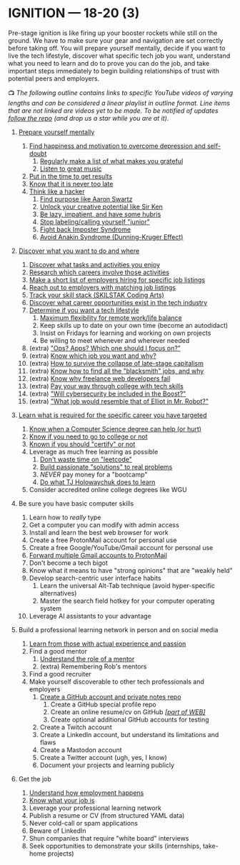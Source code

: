 # IGNITION — 18-20 (3)

Pre-stage ignition is like firing up your booster rockets while still on the ground. We have to make sure your gear and navigation are set correctly before taking off. You will prepare yourself mentally, decide if you want to live the tech lifestyle, discover what specific tech job you want, understand what you need to learn and do to prove you can do the job, and take important steps immediately to begin building relationships of trust with potential peers and employers.

📺 *The following outline contains links to specific YouTube videos of varying lengths and can be considered a linear playlist in outline format. Line items that are not linked are videos yet to be made. To be notified of updates [follow the repo](https://github.com/rwxrob/skilstak/subscription) (and drop us a star while you are at it).*

1. [Prepare yourself mentally](https://youtu.be/DhjQV34TDHA)
    1. [Find happiness and motivation to overcome depression and self-doubt](https://youtu.be/Dk_uJDAYV2I)
        1. [Regularly make a list of what makes you grateful](https://youtu.be/zXcQ_c4EYKE)
        1. [Listen to great music](https://youtu.be/DNosRGLD_mE)
    1. [Put in the time to get results](https://youtu.be/AQCYo3EOjZc)
    1. [Know that it is never too late](https://youtu.be/lSjJOp1R_Qs)
    1. [Think like a hacker](https://youtu.be/QhtF0b4hwms)
        1. [Find purpose like Aaron Swartz](https://youtu.be/9vz06QO3UkQ)
        1. [Unlock your creative potential like Sir Ken](https://youtu.be/XSu38uFEVuI)
        1. [Be lazy, impatient, and have some hubris](https://youtu.be/NVtdB2rwxsc)
        1. [Stop labeling/calling yourself "junior"](https://youtu.be/RQWahCDtoTU)
        1. [Fight back Imposter Syndrome](https://youtu.be/NqTb3rwO08Q)
        1. [Avoid Anakin Syndrome (Dunning-Kruger Effect)](https://youtu.be/HM7oFAGB4Ws)

1. [Discover what you want to do and where](https://youtu.be/7bgS6KNVa64)
    1. [Discover what tasks and activities you enjoy](https://youtu.be/CFjH2rnAgWI)
    1. [Research which careers involve those activities](https://youtu.be/IMEiz40CfMQ)
    1. [Make a short list of employers hiring for specific job listings](https://youtu.be/bak14TNzZOE)
    1. [Reach out to employers with matching job listings](https://youtu.be/fcCiH1YWYW4)
    1. [Track your skill stack (SKILSTAK Coding Arts)](https://youtu.be/prClPvCF1Cw)
    1. [Discover what career opportunities exist in the tech industry](https://youtu.be/x4B02-qpaf8)
    1. [Determine if you want a tech lifestyle](https://youtu.be/yvGhmx4mtJI)
        1. [Maximum flexibility for remote work/life balance](https://youtu.be/j-RTnJ5jluY)
        1. Keep skills up to date on your own time (become an autodidact)
        1. Insist on Fridays for learning and working on own projects
        1. Be willing to meet whenever and wherever needed
    1. (extra) ["Ops? Apps? Which one should I focus on?"](https://youtu.be/5K4ug6rBZHk)
    1. (extra) [Know which job you want and why?](https://youtu.be/d2EwuxQHV6Y)
    1. (extra) [How to survive the collapse of late-stage capitalism](https://youtu.be/nF76zlqWjk4)
    1. (extra) [Know how to find all the "blacksmith" jobs, and why](https://youtu.be/TrFGCPqpPcU)
    1. (extra) [Know why freelance web developers fail](https://youtu.be/iS2T0b1nq8Y)
    1. (extra) [Pay your way through college with tech skills](https://youtu.be/tkMyGgbWNkc)
    1. (extra) ["Will cybersecurity be included in the Boost?"](https://youtu.be/htfy4I99guM)
    1. (extra) ["What job would resemble that of Elliot in Mr. Robot?"](https://youtu.be/ZDiYnf4nVU8)

1. [Learn what is required for the specific career you have targeted](https://youtu.be/tkMyGgbWNkc)
    1. [Know when a Computer Science degree can help (or hurt)](https://youtu.be/E7Cz6SfC6fU)
    1. [Know if you need to go to college or not](https://youtu.be/bDUTVD_uels)
    1. [Known if you should "certify" or not](https://youtu.be/ZDbQ9-QJIhQ)
    1. Leverage as much free learning as possible
        1. [Don't waste time on "leetcode"](https://youtu.be/NP07mRONat8)
        1. [Build passionate "solutions" to real problems](https://youtu.be/T_keQlQVOWo)
        1. *NEVER* pay money for a "bootcamp"
        1. [Do what TJ Holowaychuk does to learn](https://youtu.be/8bukMVraTME)
    1. Consider accredited online college degrees like WGU

1. Be sure you have basic computer skills
    1. Learn how to *really* type
    1. Get a computer you can modify with admin access
    1. Install and learn the best web browser for work
    1. Create a free ProtonMail account for personal use
    1. Create a free Google/YouTube/Gmail account for personal use
    1. [Forward multiple Gmail accounts to ProtonMail](https://youtu.be/8A_8g5oiokc)
    1. Don't become a tech bigot
    1. Know what it means to have "strong opinions" that are "weakly held"
    1. Develop search-centric user interface habits
        1. Learn the universal Alt-Tab technique (avoid hyper-specific alternatives)
        1. Master the search field hotkey for your computer operating system
    1. Leverage AI assistants to your advantage

1. Build a professional learning network in person and on social media
    1. [Learn from those with actual experience and passion](https://youtu.be/DMZd535WTkY)
    1. Find a good mentor
        1. [Understand the role of a mentor](https://youtu.be/egKt0EMhiR8)
        1. (extra) Remembering Rob's mentors
    1. Find a good recruiter
    1. Make yourself discoverable to other tech professionals and employers
        1. [Create a GitHub account and private notes repo](https://youtu.be/0RnvLIDboNQ)
            1. Create a GitHub special profile repo
            1. Create an online resume/cv on GitHub *[[part of WEB]](../web)*
            1. Create optional additional GitHub accounts for testing
        1. Create a Twitch account
        1. Create a LinkedIn account, but understand its limitations and flaws
        1. Create a Mastodon account
        1. Create a Twitter account (ugh, yes, I know)
        1. Document your projects and learning publicly

1. Get the job
    1. [Understand how employment happens](https://youtu.be/R1zNB9atsto)
    1. [Know what your job is](https://youtu.be/bdXhxDbw6GM)
    1. Leverage your professional learning network
    1. Publish a resume or CV (from structured YAML data)
    1. Never cold-call or spam applications
    1. Beware of LinkedIn
    1. Shun companies that require "white board" interviews
    1. Seek opportunities to demonstrate your skills (internships, take-home projects)
